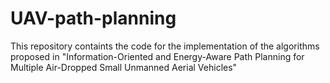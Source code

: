# UAV-path-planning
This repository containts the code for the implementation of the algorithms proposed in "Information-Oriented and Energy-Aware Path Planning for Multiple Air-Dropped Small Unmanned Aerial Vehicles"
